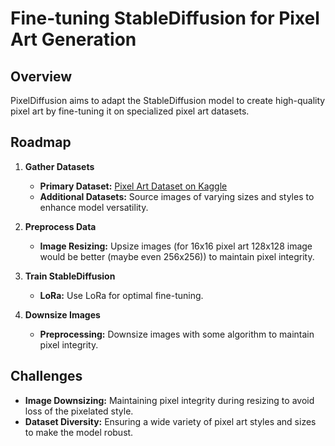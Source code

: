 # Fine-tuning StableDiffusion for Pixel Art Generation

## Overview

PixelDiffusion aims to adapt the StableDiffusion model to create high-quality pixel art by fine-tuning it on specialized pixel art datasets.

## Roadmap

1. **Gather Datasets**
    - **Primary Dataset:** [Pixel Art Dataset on Kaggle](https://www.kaggle.com/datasets/ebrahimelgazar/pixel-art)
    - **Additional Datasets:** Source images of varying sizes and styles to enhance model versatility.

2. **Preprocess Data**
    - **Image Resizing:** Upsize images (for 16x16 pixel art 128x128 image would be better (maybe even 256x256)) to maintain pixel integrity.

3. **Train StableDiffusion**
    - **LoRa:** Use LoRa for optimal fine-tuning.

4. **Downsize Images**
    - **Preprocessing:** Downsize images with some algorithm to maintain pixel integrity.

## Challenges

- **Image Downsizing:** Maintaining pixel integrity during resizing to avoid loss of the pixelated style.
- **Dataset Diversity:** Ensuring a wide variety of pixel art styles and sizes to make the model robust.
